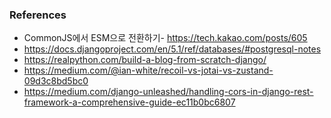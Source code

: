 ### References

- CommonJS에서 ESM으로 전환하기- https://tech.kakao.com/posts/605
- https://docs.djangoproject.com/en/5.1/ref/databases/#postgresql-notes
- https://realpython.com/build-a-blog-from-scratch-django/
- https://medium.com/@ian-white/recoil-vs-jotai-vs-zustand-09d3c8bd5bc0
- https://medium.com/django-unleashed/handling-cors-in-django-rest-framework-a-comprehensive-guide-ec11b0bc6807
